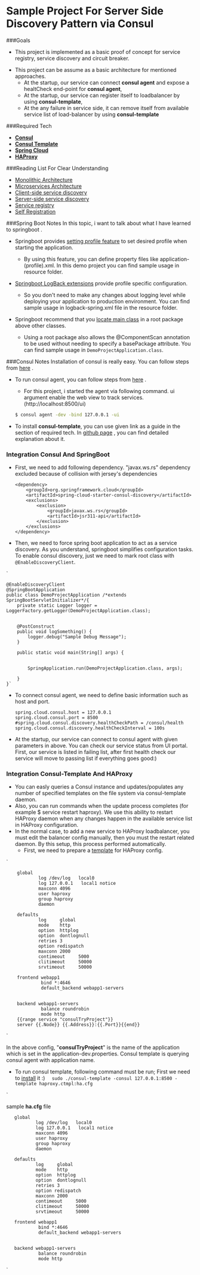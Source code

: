 # Sample Project For Server Side Discovery Pattern via Consul

###Goals

*   This project is implemented as a basic proof of concept for service registry, service discovery and circuit breaker.
 -  This project can be assume as a basic architecture for mentioned approaches.
      -   At the startup, our service can connect **consul agent** and expose a healtCheck end-point for **consul agent**, 
      -   At the startup, our service can register itself to loadbalancer by using **consul-template**,
      -   At the any failure in service side, it can remove itself from available service list of load-balancer by using **consul-template**


###Required Tech  
*  [ **Consul**]((https://www.consul.io/downloads.html)) 
*   [**Consul Template**]((https://github.com/hashicorp/consul-template)) 
*   [**Spring Cloud**]((http://projects.spring.io/spring-cloud/)) 
*   [**HAProxy**](http://www.haproxy.org/) 

###Reading List For Clear Understanding
*   [Monolithic Architecture](http://microservices.io/patterns/monolithic.html)
*   [Microservices Architecture](http://microservices.io/patterns/microservices.html)
*   [Client-side service discovery](http://microservices.io/patterns/client-side-discovery.html)
*   [Server-side service discovery](http://microservices.io/patterns/server-side-discovery.html)
*   [Service registry](http://microservices.io/patterns/service-registry.html)
*   [Self Registration](http://microservices.io/patterns/self-registration.html)
     
        
###Spring Boot Notes
   In this topic, i want to talk about what I have learned to springboot .
   
 -  Springboot provides [setting profile feature](http://docs.spring.io/spring-boot/docs/current/reference/html/boot-features-profiles.html) to set desired profile when starting the application.
    
    -   By using this feature, you can define property files like application-(profile).xml.
    In this demo project you can find sample usage in resource folder.
     
 -  [Springboot LogBack extensions](http://docs.spring.io/spring-boot/docs/current/reference/html/boot-features-logging.html#boot-features-logback-extensions) provide profile specific configuration.
  
    -   So you don't need to make any changes about logging level while deploying your application to production environment.
    You can find sample usage in logback-spring.xml file in the resource folder.
    
 -  Springboot recommend that you [locate main class](http://docs.spring.io/spring-boot/docs/current/reference/html/using-boot-structuring-your-code.html#using-boot-locating-the-main-class) in a root package above other classes.
    
    -   Using a root package also allows the @ComponentScan annotation to be used without needing to specify a basePackage attribute.
    You can find sample usage in `DemoProjectApplication.class`.
    
###Consul Notes 
   Installation of consul is really easy. You can follow steps from [here](https://www.consul.io/intro/getting-started/install.html) .
   
 -  To run consul agent, you can follow steps from [here](https://www.consul.io/intro/getting-started/agent.html) .
      
    - For this project, i started the agent via following command.  ui argument enable the web view to track services.(http://localhost:8500/ui)
    ```sh
    $ consul agent -dev -bind 127.0.0.1 -ui
    ```
    
 -  To install **consul-template**, you can use given link as a guide in the section of required tech. 
 In [github page](https://github.com/hashicorp/consul-template#consul-template) , you can find detailed explanation about it.
 
### Integration Consul And SpringBoot
    
  - First, we need to add following dependency. "javax.ws.rs" dependency excluded because of collision with jersey's dependencies
  
        <dependency>
            <groupId>org.springframework.cloud</groupId>
            <artifactId>spring-cloud-starter-consul-discovery</artifactId>
            <exclusions>
                <exclusion>
                    <groupId>javax.ws.rs</groupId>
                    <artifactId>jsr311-api</artifactId>
                </exclusion>
            </exclusions>
        </dependency>

  - Then, we need to force spring boot application to act as a service discovery. As you understand, springboot simplifies configuration tasks.
   To enable consul discovery, just we need to mark root class with `@EnableDiscoveryClient`.
   
   `
      	
    @EnableDiscoveryClient
    @SpringBootApplication
    public class DemoProjectApplication /*extends SpringBootServletInitializer*/{
    	private static Logger logger = LoggerFactory.getLogger(DemoProjectApplication.class);
    
    
    	@PostConstruct
    	public void logSomething() {
    		logger.debug("Sample Debug Message");
    	}
    
    	public static void main(String[] args) {
    
    
    		SpringApplication.run(DemoProjectApplication.class, args);
    
    	}
    }`
   
  - To connect consul agent, we need to define basic information such as host and port.    
   
        spring.cloud.consul.host = 127.0.0.1
        spring.cloud.consul.port = 8500
        #spring.cloud.consul.discovery.healthCheckPath = /consul/health
        spring.cloud.consul.discovery.healthCheckInterval = 100s
  - At the startup, our service can connect to consul agent with given parameters in above. You can check our service status from UI portal.
  First, our service is listed in failing list, after first health check our service will move to passing list if everything goes good:)
 
### Integration Consul-Template And HAProxy
   
  - You can easly queries a Consul instance and updates/populates any number of specified templates on the file system via consul-template daemon.
  - Also, you can run commands when the update process completes (for example $ service restart haproxy). We use this ability to restart HAProxy daemon when any changes happen in the available service list in HAProxy configuration. 
  - In the normal case, to add a new service to HAProxy loadbalancer, you must edit the balancer config manually, then you must the restart related daemon. By this setup, this process performed automatically.
    - First, we need to prepare a [template](https://github.com/hashicorp/consul-template#templating-language) for HAProxy config. 
   
`
   
        global
                log /dev/log   local0
                log 127.0.0.1   local1 notice
                maxconn 4096
                user haproxy
                group haproxy
                daemon
        
        defaults
                log     global
                mode    http
                option  httplog
                option  dontlognull
                retries 3
                option redispatch
                maxconn 2000
                contimeout     5000
                clitimeout     50000
                srvtimeout     50000
        
        frontend webapp1
                 bind *:4646
                 default_backend webapp1-servers
        
        
        backend webapp1-servers
                 balance roundrobin
                 mode http
        {{range service "consulTryProject"}}
        server {{.Node}} {{.Address}}:{{.Port}}{{end}}
`
    
   In the above config, "**consulTryProject**" is the name of the application which is set in the application-dev.properties. Consul template is querying consul agent with application name.
   
   - To run consul template, following command must be run; First we need to [install](https://github.com/hashicorp/consul-template#consul-template) it :)
`   sudo ./consul-template -consul 127.0.0.1:8500 -template haproxy.ctmpl:ha.cfg
`   
   
   ` 


   sample **ha.cfg** file
   
       global
               log /dev/log   local0
               log 127.0.0.1   local1 notice
               maxconn 4096
               user haproxy
               group haproxy
               daemon
       
       defaults
               log     global
               mode    http
               option  httplog
               option  dontlognull
               retries 3
               option redispatch
               maxconn 2000
               contimeout     5000
               clitimeout     50000
               srvtimeout     50000
       
       frontend webapp1
                bind *:4646
                default_backend webapp1-servers
       
       
       backend webapp1-servers
                balance roundrobin
                mode http


   `
   
     
   
 
 
    
    
    
 
 
   
    
